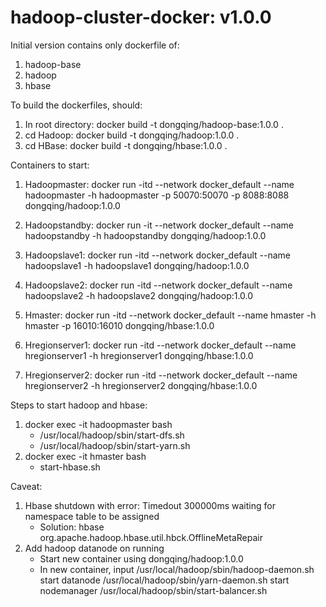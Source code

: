 # hadoop-cluster-docker: v1.0.0
Initial version contains only dockerfile of:

  1. hadoop-base
  2. hadoop
  3. hbase
  
To build the dockerfiles, should:

  1. In root directory: docker build -t dongqing/hadoop-base:1.0.0 .
  2. cd Hadoop: docker build -t dongqing/hadoop:1.0.0 .
  3. cd HBase: docker build -t dongqing/hbase:1.0.0 .
  
Containers to start:

  1. Hadoopmaster: docker run -itd --network docker_default --name hadoopmaster -h hadoopmaster -p 50070:50070 -p 8088:8088 dongqing/hadoop:1.0.0
  2. Hadoopstandby:  docker run -it --network docker_default --name hadoopstandby -h hadoopstandby dongqing/hadoop:1.0.0
  3. Hadoopslave1:  docker run -itd --network docker_default --name hadoopslave1 -h hadoopslave1 dongqing/hadoop:1.0.0
  4. Hadoopslave2:  docker run -itd --network docker_default --name hadoopslave2 -h hadoopslave2 dongqing/hadoop:1.0.0
  
  5. Hmaster: docker run -itd --network docker_default --name hmaster -h hmaster -p 16010:16010 dongqing/hbase:1.0.0
  6. Hregionserver1: docker run -itd --network docker_default --name hregionserver1 -h hregionserver1 dongqing/hbase:1.0.0
  7. Hregionserver2: docker run -itd --network docker_default --name hregionserver2 -h hregionserver2 dongqing/hbase:1.0.0
  
Steps to start hadoop and hbase:

  1. docker exec -it hadoopmaster bash
     - /usr/local/hadoop/sbin/start-dfs.sh
     - /usr/local/hadoop/sbin/start-yarn.sh
  2. docker exec -it hmaster bash
     - start-hbase.sh

Caveat:
  1. Hbase shutdown with error: Timedout 300000ms waiting for namespace table to be assigned
     - Solution: hbase org.apache.hadoop.hbase.util.hbck.OfflineMetaRepair
  2. Add hadoop datanode on running
     - Start new container using dongqing/hadoop:1.0.0
     - In new container, input 
        /usr/local/hadoop/sbin/hadoop-daemon.sh start datanode
        /usr/local/hadoop/sbin/yarn-daemon.sh start nodemanager
        /usr/local/hadoop/sbin/start-balancer.sh
